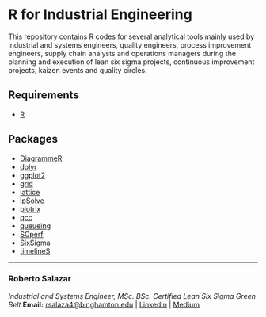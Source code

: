 # R for Industrial Engineering

This repository contains R codes for several analytical tools mainly used by industrial and systems engineers, quality engineers, process improvement engineers, supply chain analysts and operations managers during the planning and execution of lean six sigma projects, continuous improvement projects, kaizen events and quality circles.

## Requirements

* [R](https://www.r-project.org/)

## Packages

* [DiagrammeR](https://cran.r-project.org/web/packages/DiagrammeR/DiagrammeR.pdf)
* [dplyr](https://cran.r-project.org/web/packages/dplyr/dplyr.pdf)
* [ggplot2](https://cran.r-project.org/web/packages/ggplot2/ggplot2.pdf)
* [grid](https://stat.ethz.ch/R-manual/R-devel/library/grid/doc/grid.pdf)
* [lattice](https://cran.r-project.org/web/packages/lattice/lattice.pdf)
* [lpSolve](https://cran.r-project.org/web/packages/lpSolve/lpSolve.pdf)
* [plotrix](https://cran.r-project.org/web/packages/plotrix/plotrix.pdf)
* [qcc](https://cran.r-project.org/web/packages/qcc/qcc.pdf)
* [queueing](https://cran.r-project.org/web/packages/queueing/queueing.pdf)
* [SCperf](https://cran.r-project.org/web/packages/SCperf/SCperf.pdf)
* [SixSigma](https://cran.r-project.org/web/packages/SixSigma/SixSigma.pdf)
* [timelineS](https://cran.r-project.org/web/packages/timelineS/timelineS.pdf)

---

### Roberto Salazar
*Industrial and Systems Engineer, MSc. BSc.*
*Certified Lean Six Sigma Green Belt*
**Email:** rsalaza4@binghamton.edu | [LinkedIn](https://www.linkedin.com/in/roberto-salazar-reyna/) | [Medium](https://medium.com/@rsalaza4)
